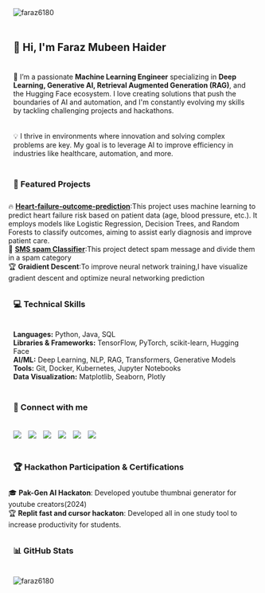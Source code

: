 <!-- Profile Views -->
<p align="left">
  <img src="https://komarev.com/ghpvc/?username=faraz6180&label=Profile%20views&color=0e75b6&style=flat" alt="faraz6180" />
</p>

<!-- Introduction -->
<h2>👋 Hi, I'm Faraz Mubeen Haider</h2>
<p>
  🌱 I’m a passionate <strong>Machine Learning Engineer</strong> specializing in <strong>Deep Learning, Generative AI, Retrieval Augmented Generation (RAG)</strong>, and the Hugging Face ecosystem. I love creating solutions that push the boundaries of AI and automation, and I'm constantly evolving my skills by tackling challenging projects and hackathons.
</p>
<p>💡 I thrive in environments where innovation and solving complex problems are key. My goal is to leverage AI to improve efficiency in industries like healthcare, automation, and more.</p>

<!-- Featured Projects -->
<h3>🚀 Featured Projects</h3>
<ul>
  <li>🔥 <strong><a href="#">Heart-failure-outcome-prediction</a></strong>:This project uses machine learning to predict heart failure risk based on patient data (age, blood pressure, etc.). It employs models like Logistic Regression, Decision Trees, and Random Forests to classify outcomes, aiming to assist early diagnosis and improve patient care.</li>
  <li>🤖 <strong><a href="#">SMS spam Classifier</a></strong>:This project detect spam message and divide them in a spam category</li>
  <li>🏆 <strong>Graidient Descent</strong>:To improve neural network training,I have visualize gradient descent and optimize neural networking prediction</li>
</ul>

<!-- Technical Skills -->
<h3>💻 Technical Skills</h3>
<p>
  <strong>Languages:</strong> Python, Java, SQL<br>
  <strong>Libraries & Frameworks:</strong> TensorFlow, PyTorch, scikit-learn, Hugging Face<br>
  <strong>AI/ML:</strong> Deep Learning, NLP, RAG, Transformers, Generative Models<br>
  <strong>Tools:</strong> Git, Docker, Kubernetes, Jupyter Notebooks<br>
  <strong>Data Visualization:</strong> Matplotlib, Seaborn, Plotly<br>
</p>

<!-- Social Links -->
<h3>🔗 Connect with me</h3>
<p align="left">
  <a href="https://www.linkedin.com/in/faraz-mubeen-software-engineer/" target="_blank"><img src="https://img.shields.io/badge/LinkedIn-blue?style=flat-square&logo=Linkedin&logoColor=white"></a>
  <a href="https://github.com/Faraz6180" target="_blank"><img src="https://img.shields.io/badge/GitHub-black?style=flat-square&logo=github&logoColor=white"></a>
  <a href="https://www.kaggle.com/faraz618" target="_blank"><img src="https://img.shields.io/badge/Kaggle-blue?style=flat-square&logo=kaggle&logoColor=white"></a>
  <a href="https://www.youtube.com/FARAZHere" target="_blank"><img src="https://img.shields.io/badge/YouTube-red?style=flat-square&logo=youtube&logoColor=white"></a>
  <a href="https://leetcode.com/u/farazmubeen902/" target="_blank"><img src="https://img.shields.io/badge/LeetCode-lightgrey?style=flat-square&logo=leetcode&logoColor=white"></a>
  <a href="https://medium.com/@farazmubeen902" target="_blank"><img src="https://img.shields.io/badge/Medium-black?style=flat-square&logo=medium&logoColor=white"></a>
</p>

<!-- Hackathon Participation & Certifications -->
<h3>🏆 Hackathon Participation & Certifications</h3>
<ul>
  <li>🎓 <strong>Pak-Gen AI Hackaton</strong>: Developed youtube thumbnai generator for youtube creators(2024)</li>
  <li>🏆 <strong>Replit fast and cursor hackaton</strong>: Developed all in one study tool to increase productivity for students.</li>
</ul>

<!-- GitHub Stats -->
<h3>📊 GitHub Stats</h3>
<p align="left">
  <img src="https://github-readme-stats.vercel.app/api?username=faraz6180&show_icons=true&theme=radical" alt="faraz6180" />
</p>

<!-- Styling -->
<style>
  h2, h3, p {
    text-align: left;
    padding: 10px;
  }
  p img {
    padding-right: 10px;
  }
  ul {
    list-style-type: none;
    padding-left: 0;
  }
</style>
